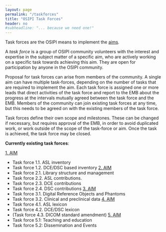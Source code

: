 ```yaml
---
layout: page
permalink: "/taskforces"
title: "OSIPI Task Forces"
header: no
#subheadline: "... because we need one!"
---
```



Task forces are the OSIPI means to implement the [aims](/aims/).

A *task force* is a group of OSIPI community volunteers with the interest and expertise in the subject matter of a specific aim, who are actively working on a specific task towards achieving this aim. They are open for participation by anyone in the OSIPI community. 

Proposal for task forces can arise from members of the community. A single aim can have multiple task-forces, depending on the number of tasks that are required to implement the aim. Each task force is assigned one or more leads that direct activities of the task force and report to the EMB about the progress at the intervals mutually agreed between the task force and the EMB. Members of the community can join existing task forces at any time, but this needs to be agreed on with the existing members of the task force.

Task forces define their own scope and milestones. These can be changed if necessary, but requires approval of the EMB, in order to avoid duplicated work, or work outside of the scope of the task-force or aim.
Once the task is achieved, the task force may be closed. 

**Currently existing task forces**: 

[1. AIM](/aims/software-inventory/)
- Task force 1.1. ASL inventory
- Task force 1.2. DCE/DSC based inventory
[2. AIM](/aims/toolbox/)
- Task force 2.1. Library structure and management
- Task force 2.2. ASL contributions.
- Task force 2.3. DCE contributions 
- Task force 2.4. DSC contributions
[3. AIM](/aims/data-inventory/)
- Task force 3.1. Digital Reference Objects and Phantoms
- Task force 3.2. Clinical and preclinical data 
[4. AIM](/aims/reporting-guidelines/)
- Task force 4.1. ASL lexicon
- Task force 4.2. DCE/DSC lexicon
- (Task force 4.3. DICOM standard amendment) 
[5. AIM](/aims/exchange/)
- Task force 5.1: Teaching and education
- Task force 5.2: Dissemination and Events 
